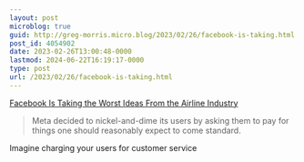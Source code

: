 ```yaml
---
layout: post
microblog: true
guid: http://greg-morris.micro.blog/2023/02/26/facebook-is-taking.html
post_id: 4054902
date: 2023-02-26T13:00:48-0000
lastmod: 2024-06-22T16:19:17-0000
type: post
url: /2023/02/26/facebook-is-taking.html
---
```

[Facebook Is Taking the Worst Ideas From the Airline Industry](https://www.theatlantic.com/technology/archive/2023/02/meta-verified-facebook-instagram-subscription-service/673207/)

> Meta decided to nickel-and-dime its users by asking them to pay for things one should reasonably expect to come standard.

Imagine charging your users for customer service
